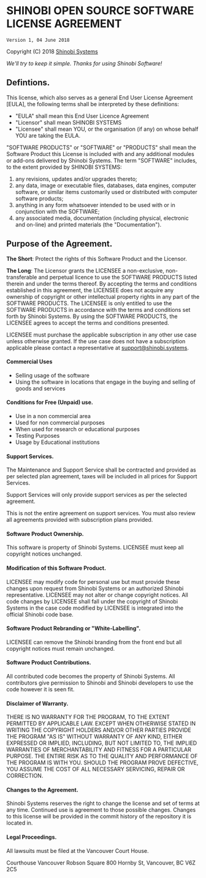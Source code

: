 SHINOBI OPEN SOURCE SOFTWARE LICENSE AGREEMENT
==============================================
	Version 1, 04 June 2018

 Copyright (C) 2018 [Shinobi Systems](https://shinobi.systems)
 
 *We'll try to keep it simple. Thanks for using Shinobi Software!*
  
Defintions.
-----------
This license, which also serves as a general End User License Agreement [EULA], the following terms shall be interpreted by these definitions:
 * "EULA" shall mean this End User Licence Agreement
 * "Licensor" shall mean SHINOBI SYSTEMS
 * "Licensee" shall mean YOU, or the organisation (if any) on whose behalf YOU are taking the EULA.

"SOFTWARE PRODUCTS" or "SOFTWARE" or "PRODUCTS" shall mean the Software Product this License is 
included with and any additional modules or add-ons delivered by Shinobi Systems. The term 
"SOFTWARE" includes, to the extent provided by SHINOBI SYSTEMS:
 1) any revisions, updates and/or upgrades thereto;
 2) any data, image or executable files, databases, data engines, computer software, or similar 
 items customarily used or distributed with computer software products;
 3) anything in any form whatsoever intended to be used with or in conjunction with the SOFTWARE;
 4) any associated media, documentation (including physical, electronic and on-line) and printed 
 materials (the "Documentation").

Purpose of the Agreement.
-------------------------
**The Short**: Protect the rights of this Software Product and the Licensor.

**The Long**: The Licensor grants the LICENSEE a non-exclusive, non-transferable and perpetual 
licence to use the SOFTWARE PRODUCTS listed therein and under the terms thereof. By accepting 
the terms and conditions established in this agreement, the LICENSEE does not acquire any 
ownership of copyright or other intellectual property rights in any part of the SOFTWARE 
PRODUCTS. The LICENSEE is only entitled to use the SOFTWARE PRODUCTS in accordance with the 
terms and conditions set forth by Shinobi Systems. By using the SOFTWARE PRODUCTS, the 
LICENSEE agrees to accept the terms and conditions presented.

LICENSEE must purchase the applicable subscription in any other use case unless otherwise 
granted. If the use case does not have a subscription applicable please contact a 
representative at support@shinobi.systems.

#### Commercial Uses
- Selling usage of the software
- Using the software in locations that engage in the buying and selling of goods and services

#### Conditions for Free (Unpaid) use.
- Use in a non commercial area
- Used for non commercial purposes
- When used for research or educational purposes
- Testing Purposes
- Usage by Educational institutions

#### Support Services.
The Maintenance and Support Service shall be contracted and provided as per selected plan 
agreement, taxes will be included in all prices for Support Services.

Support Services will only provide support services as per the selected agreement.

This is not the entire agreement on support services. You must also review all agreements 
provided with subscription plans provided.

#### Software Product Ownership.
This software is property of Shinobi Systems. LICENSEE must keep all copyright notices 
unchanged.

#### Modification of this Software Product.
LICENSEE may modify code for personal use but must provide these changes upon request from Shinobi Systems or an authorized Shinobi representative. LICENSEE may not alter or change copyright notices. All code changes by LICENSEE shall fall under the copyright of Shinobi Systems in the case code modified by LICENSEE is integrated into the official Shinobi code base.

#### Software Product Rebranding or "White-Labelling".
LICENSEE can remove the Shinobi branding from the front end but all copyright notices must 
remain unchanged.

#### Software Product Contributions.
All contributed code becomes the property of Shinobi Systems. All contributors give permission 
to Shinobi and Shinobi developers to use the code however it is seen fit.

#### Disclaimer of Warranty.
THERE IS NO WARRANTY FOR THE PROGRAM, TO THE EXTENT PERMITTED BY APPLICABLE LAW. EXCEPT WHEN 
OTHERWISE STATED IN WRITING THE COPYRIGHT HOLDERS AND/OR OTHER PARTIES PROVIDE THE PROGRAM 
"AS IS" WITHOUT WARRANTY OF ANY KIND, EITHER EXPRESSED OR IMPLIED, INCLUDING, BUT NOT LIMITED TO, 
THE IMPLIED WARRANTIES OF MERCHANTABILITY AND FITNESS FOR A PARTICULAR PURPOSE.  THE ENTIRE RISK 
AS TO THE QUALITY AND PERFORMANCE OF THE PROGRAM IS WITH YOU.  SHOULD THE PROGRAM PROVE DEFECTIVE, 
YOU ASSUME THE COST OF ALL NECESSARY SERVICING, REPAIR OR CORRECTION.

#### Changes to the Agreement.
Shinobi Systems reserves the right to change the license and set of terms at any time. 
Continued use is agreement to those possible changes. Changes to this license will be provided 
in the commit history of the repository it is located in.

#### Legal Proceedings.
All lawsuits must be filed at the Vancouver Court House.

Courthouse Vancouver Robson Square
800 Hornby St, Vancouver, BC V6Z 2C5
